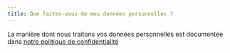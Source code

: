 ```yaml
---
title: Que faites-vous de mes données personnelles ?
---
```


La manière dont nous traitons vos données personnelles est documentée dans [notre politique de confidentialité][1]

[1]: /docs/various/privacy/
